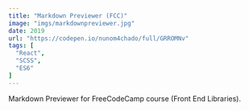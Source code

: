 ```yaml
---
title: "Markdown Previewer (FCC)"
image: "imgs/markdownpreviewer.jpg"
date: 2019
url: "https://codepen.io/nunom4chado/full/GRROMNv"
tags: [
  "React",
  "SCSS",
  "ES6"
]
---
```


Markdown Previewer for FreeCodeCamp course (Front End Libraries).